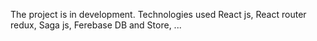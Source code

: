 The project is in development.
Technologies used React js, React router redux, Saga js, Ferebase DB and Store, ...